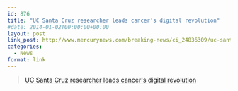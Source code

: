 ```yaml
---
id: 876
title: "UC Santa Cruz researcher leads cancer's digital revolution"
#date: 2014-01-02T00:00:00+00:00
layout: post
link_post: http://www.mercurynews.com/breaking-news/ci_24836309/uc-santa-cruz-researcher-leads-cancers-digital-revolution
categories:
  - News
format: link
---
```

<blockquote class="wp-embedded-content" data-secret="yH4BICQPCy">
  <p>
    <a href="http://www.mercurynews.com/breaking-news/ci_24836309/uc-santa-cruz-researcher-leads-cancers-digital-revolution">UC Santa Cruz researcher leads cancer's digital revolution</a>
  </p>
</blockquote>

